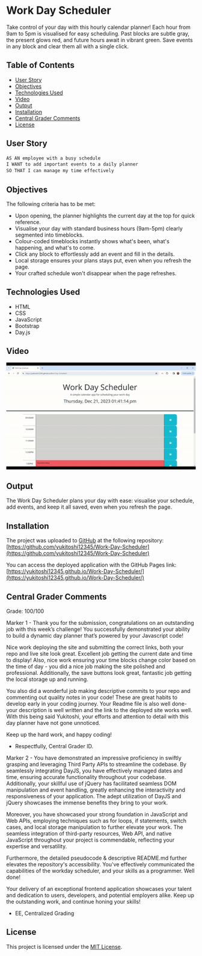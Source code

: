 # Work Day Scheduler

Take control of your day with this hourly calendar planner! Each hour from 9am to 5pm is visualised for easy scheduling. Past blocks are subtle gray, the present glows red, and future hours await in vibrant green. Save events in any block and clear them all with a single click.

## Table of Contents

- [User Story](#user-story)
- [Objectives](#objectives)
- [Technologies Used](#technologies-used)
- [Video](#video)
- [Output](#output)
- [Installation](#installation)
- [Central Grader Comments](#central-grader-comments)
- [License](#license)

## User Story

```md
AS AN employee with a busy schedule
I WANT to add important events to a daily planner
SO THAT I can manage my time effectively
```

## Objectives

The following criteria has to be met:

- Upon opening, the planner highlights the current day at the top for quick reference.
- Visualise your day with standard business hours (9am-5pm) clearly segmented into timeblocks.
- Colour-coded timeblocks instantly shows what's been, what's happening, and what's to come.
- Click any block to effortlessly add an event and fill in the details.
- Local storage ensures your plans stays put, even when you refresh the page.
- Your crafted schedule won't disappear when the page refreshes.

## Technologies Used

- HTML
- CSS
- JavaScript
- Bootstrap
- Day.js

## Video

![](assets/images-videos/Work-Day-Scheduler-Video.gif)

## Output

The Work Day Scheduler plans your day with ease: visualise your schedule, add events, and keep it all saved, even when you refresh the page.

## Installation

The project was uploaded to [GitHub](https://github.com/) at the following repository:
[https://github.com/yukitoshi12345/Work-Day-Scheduler](https://github.com/yukitoshi12345/Work-Day-Scheduler)

You can access the deployed application with the GitHub Pages link:
[https://yukitoshi12345.github.io/Work-Day-Scheduler/](https://yukitoshi12345.github.io/Work-Day-Scheduler/)

## Central Grader Comments

Grade: 100/100

Marker 1 - Thank you for the submission, congratulations on an outstanding job with this week’s challenge! You successfully demonstrated your ability to build a dynamic day planner that’s powered by your Javascript code!

Nice work deploying the site and submitting the correct links, both your repo and live site look great. Excellent job getting the current date and time to display! Also, nice work ensuring your time blocks change color based on the time of day - you did a nice job making the site polished and professional. Additionally, the save buttons look great, fantastic job getting the local storage up and running.

You also did a wonderful job making descriptive commits to your repo and commenting out quality notes in your code! These are great habits to develop early in your coding journey. Your Readme file is also well done- your description is well written and the link to the deployed site works well. With this being said Yukitoshi, your efforts and attention to detail with this day planner have not gone unnoticed.

Keep up the hard work, and happy coding!

- Respectfully, Central Grader ID.

Marker 2 - You have demonstrated an impressive proficiency in swiftly grasping and leveraging Third Party APIs to streamline the codebase. By seamlessly integrating DayJS, you have effectively managed dates and time, ensuring accurate functionality throughout your codebase. Additionally, your skillful use of jQuery has facilitated seamless DOM manipulation and event handling, greatly enhancing the interactivity and responsiveness of your application. The adept utilization of DayJS and jQuery showcases the immense benefits they bring to your work.

Moreover, you have showcased your strong foundation in JavaScript and Web APIs, employing techniques such as for loops, if statements, switch cases, and local storage manipulation to further elevate your work. The seamless integration of third-party resources, Web API, and native JavaScript throughout your project is commendable, reflecting your expertise and versatility.

Furthermore, the detailed pseudocode & descriptive README.md further elevates the repository's accessibility. You've effectively communicated the capabilities of the workday scheduler, and your skills as a programmer. Well done!

Your delivery of an exceptional frontend application showcases your talent and dedication to users, developers, and potential employers alike. Keep up the outstanding work, and continue honing your skills!

- EE, Centralized Grading

## License

This project is licensed under the [MIT License](https://github.com/Yukitoshi12345/Work-Day-Scheduler/blob/main/LICENSE).
